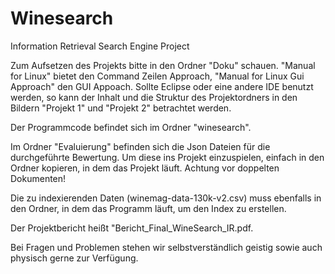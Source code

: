 # Winesearch
Information Retrieval Search Engine Project

Zum Aufsetzen des Projekts bitte in den Ordner "Doku" schauen.
"Manual for Linux" bietet den Command Zeilen Approach, "Manual for Linux Gui Approach" den GUI Appoach. Sollte Eclipse
oder eine andere IDE benutzt werden, so kann der Inhalt und die Struktur des Projektordners in den Bildern "Projekt 1" und "Projekt 2"
betrachtet werden.

Der Programmcode befindet sich im Ordner "winesearch".

Im Ordner "Evaluierung" befinden sich die Json Dateien für die durchgeführte Bewertung. Um diese ins Projekt einzuspielen, einfach in den Ordner kopieren, in dem das Projekt läuft. Achtung vor doppelten Dokumenten!

Die zu indexierenden Daten (winemag-data-130k-v2.csv) muss ebenfalls in den Ordner, in dem das Programm läuft, um den Index zu erstellen.

Der Projektbericht heißt "Bericht_Final_WineSearch_IR.pdf.


Bei Fragen und Problemen stehen wir selbstverständlich geistig sowie auch physisch gerne zur Verfügung.
